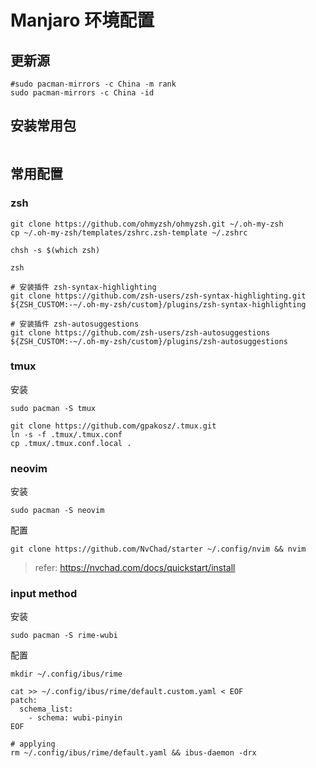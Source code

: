 Manjaro 环境配置
================

## 更新源
```
#sudo pacman-mirrors -c China -m rank
sudo pacman-mirrors -c China -id
```

## 安装常用包
```
```

## 常用配置

### zsh
```
git clone https://github.com/ohmyzsh/ohmyzsh.git ~/.oh-my-zsh
cp ~/.oh-my-zsh/templates/zshrc.zsh-template ~/.zshrc

chsh -s $(which zsh)

zsh

# 安装插件 zsh-syntax-highlighting
git clone https://github.com/zsh-users/zsh-syntax-highlighting.git ${ZSH_CUSTOM:-~/.oh-my-zsh/custom}/plugins/zsh-syntax-highlighting

# 安装插件 zsh-autosuggestions
git clone https://github.com/zsh-users/zsh-autosuggestions ${ZSH_CUSTOM:-~/.oh-my-zsh/custom}/plugins/zsh-autosuggestions
```

### tmux
安装
```
sudo pacman -S tmux
```

```
git clone https://github.com/gpakosz/.tmux.git
ln -s -f .tmux/.tmux.conf
cp .tmux/.tmux.conf.local .
```

### neovim
安装
```
sudo pacman -S neovim
```

配置
```
git clone https://github.com/NvChad/starter ~/.config/nvim && nvim
```
> refer: https://nvchad.com/docs/quickstart/install

### input method
安装
```
sudo pacman -S rime-wubi
```

配置
```
mkdir ~/.config/ibus/rime

cat >> ~/.config/ibus/rime/default.custom.yaml < EOF
patch:
  schema_list:
    - schema: wubi-pinyin
EOF

# applying
rm ~/.config/ibus/rime/default.yaml && ibus-daemon -drx
```
